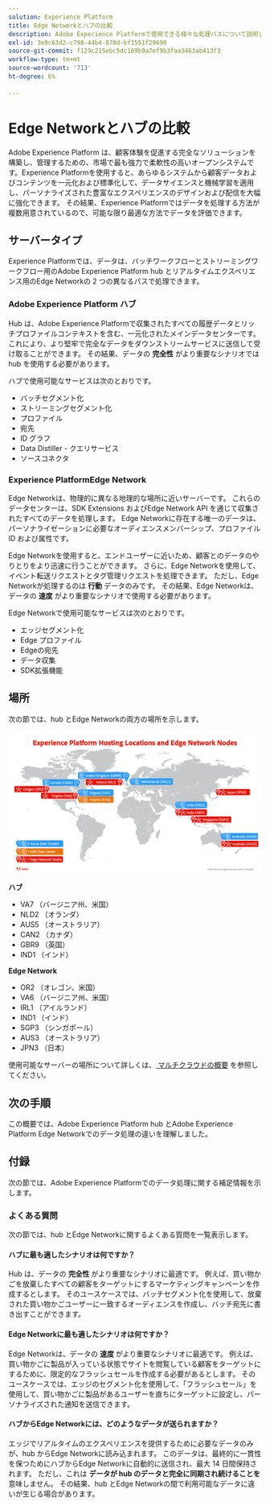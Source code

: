 ```yaml
---
solution: Experience Platform
title: Edge Networkとハブの比較
description: Adobe Experience Platformで使用できる様々な処理パスについて説明します。
exl-id: 3e9c63d2-c798-44b4-870d-bf1551f29690
source-git-commit: f129c215ebc5dc169b9a7ef9b3faa3463ab413f3
workflow-type: tm+mt
source-wordcount: '713'
ht-degree: 6%

---
```


# Edge Networkとハブの比較

Adobe Experience Platform は、顧客体験を促進する完全なソリューションを構築し、管理するための、市場で最も強力で柔軟性の高いオープンシステムです。Experience Platformを使用すると、あらゆるシステムから顧客データおよびコンテンツを一元化および標準化して、データサイエンスと機械学習を適用し、パーソナライズされた豊富なエクスペリエンスのデザインおよび配信を大幅に強化できます。 その結果、Experience Platformではデータを処理する方法が複数用意されているので、可能な限り最適な方法でデータを評価できます。

## サーバータイプ

Experience Platformでは、データは、バッチワークフローとストリーミングワークフロー用のAdobe Experience Platform hub とリアルタイムエクスペリエンス用のEdge Networkの 2 つの異なるパスで処理できます。

### Adobe Experience Platform ハブ

Hub は、Adobe Experience Platformで収集されたすべての履歴データとリッチプロファイルコンテキストを含む、一元化されたメインデータセンターです。 これにより、より堅牢で完全なデータをダウンストリームサービスに送信して受け取ることができます。 その結果、データの **完全性** がより重要なシナリオでは hub を使用する必要があります。

ハブで使用可能なサービスは次のとおりです。

- バッチセグメント化
- ストリーミングセグメント化
- プロファイル
- 宛先
- ID グラフ
- Data Distiller - クエリサービス
- ソースコネクタ

### Experience PlatformEdge Network

Edge Networkは、物理的に異なる地理的な場所に近いサーバーです。 これらのデータセンターは、SDK Extensions およびEdge Network API を通じて収集されたすべてのデータを処理します。 Edge Networkに存在する唯一のデータは、パーソナライゼーションに必要なオーディエンスメンバーシップ、プロファイル ID および属性です。

Edge Networkを使用すると、エンドユーザーに近いため、顧客とのデータのやりとりをより迅速に行うことができます。 さらに、Edge Networkを使用して、イベント転送リクエストとタグ管理リクエストを処理できます。 ただし、Edge Networkが処理するのは **行動** データのみです。 その結果、Edge Networkは、データの **速度** がより重要なシナリオで使用する必要があります。

Edge Networkで使用可能なサービスは次のとおりです。

- エッジセグメント化
- Edge プロファイル
- Edgeの宛先
- データ収集
- SDK拡張機能

## 場所

次の節では、hub とEdge Networkの両方の場所を示します。

![&#x200B; ハブサーバーとEdge Network サーバーの両方で異なる場所を示す図。](./images/servers/platform-server-locations.png)

**ハブ**

- VA7 （バージニア州、米国）
- NLD2 （オランダ）
- AUS5 （オーストラリア）
- CAN2 （カナダ）
- GBR9 （英国）
- IND1 （インド）

**Edge Network**

- OR2 （オレゴン、米国）
- VA6 （バージニア州、米国）
- IRL1 （アイルランド）
- IND1 （インド）
- SGP3 （シンガポール）
- AUS3 （オーストラリア）
- JPN3 （日本）

使用可能なサーバーの場所について詳しくは、[&#x200B; マルチクラウドの概要 &#x200B;](./multi-cloud.md#available-cloud-regions) を参照してください。

## 次の手順

この概要では、Adobe Experience Platform hub とAdobe Experience Platform Edge Networkでのデータ処理の違いを理解しました。

## 付録

次の節では、Adobe Experience Platformでのデータ処理に関する補足情報を示します。

### よくある質問

次の節では、hub とEdge Networkに関するよくある質問を一覧表示します。

#### ハブに最も適したシナリオは何ですか？

Hub は、データの **完全性** がより重要なシナリオに最適です。 例えば、買い物かごを放棄したすべての顧客をターゲットにするマーケティングキャンペーンを作成するとします。 そのユースケースでは、バッチセグメント化を使用して、放棄された買い物かごユーザーに一致するオーディエンスを作成し、バッチ宛先に書き出すことができます。

#### Edge Networkに最も適したシナリオは何ですか？

Edge Networkは、データの **速度** がより重要なシナリオに最適です。 例えば、買い物かごに製品が入っている状態でサイトを閲覧している顧客をターゲットにするために、限定的なフラッシュセールを作成する必要があるとします。 そのユースケースでは、エッジのセグメント化を使用して、「フラッシュセール」を使用して、買い物かごに製品があるユーザーを直ちにターゲットに設定し、パーソナライズされた通知を送信できます。

#### ハブからEdge Networkには、どのようなデータが送られますか？

エッジでリアルタイムのエクスペリエンスを提供するために必要なデータのみが、hub からEdge Networkに読み込まれます。 このデータは、最終的に一貫性を保つためにハブからEdge Networkに自動的に送信され、最大 14 日間保持されます。 ただし、これは **データが hub のデータと完全に同期され続けることを** 意味しません。 その結果、hub とEdge Networkの間で利用可能なデータに違いが生じる場合があります。
